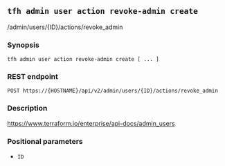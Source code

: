## `tfh admin user action revoke-admin create`

/admin/users/{ID}/actions/revoke_admin

### Synopsis

    tfh admin user action revoke-admin create [ ... ]

### REST endpoint

    POST https://{HOSTNAME}/api/v2/admin/users/{ID}/actions/revoke_admin

### Description

https://www.terraform.io/enterprise/api-docs/admin_users

### Positional parameters

* `ID`

